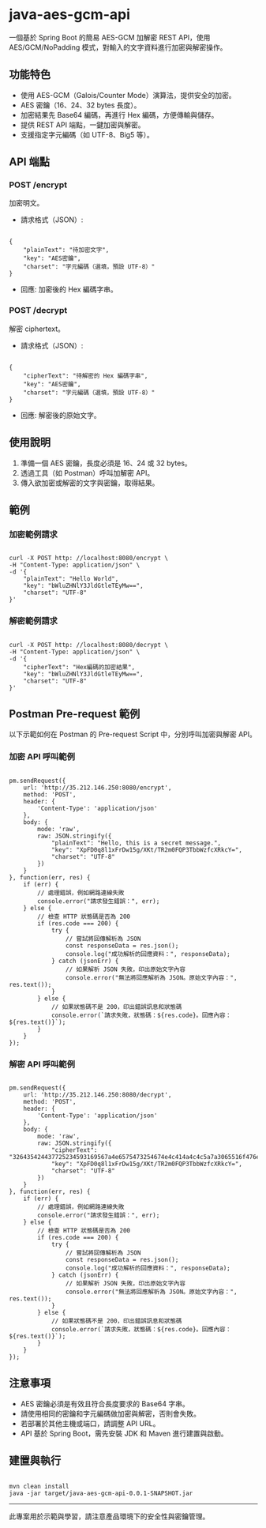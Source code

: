 # java-aes-gcm-api

一個基於 Spring Boot 的簡易 AES-GCM 加解密 REST API，使用 AES/GCM/NoPadding 模式，對輸入的文字資料進行加密與解密操作。

## 功能特色

- 使用 AES-GCM（Galois/Counter Mode）演算法，提供安全的加密。
-  AES 密鑰（16、24、32 bytes 長度）。
- 加密結果先 Base64 編碼，再進行 Hex 編碼，方便傳輸與儲存。
- 提供 REST API 端點，一鍵加密與解密。
- 支援指定字元編碼（如 UTF-8、Big5 等）。

## API 端點

### POST /encrypt

加密明文。

- 請求格式（JSON）:

```

{
    "plainText": "待加密文字",
    "key": "AES密鑰",
    "charset": "字元編碼（選填，預設 UTF-8）"
}

```

- 回應: 加密後的 Hex 編碼字串。

### POST /decrypt

解密 ciphertext。

- 請求格式（JSON）:

```

{
    "cipherText": "待解密的 Hex 編碼字串",
    "key": "AES密鑰",
    "charset": "字元編碼（選填，預設 UTF-8）"
}

```

- 回應: 解密後的原始文字。

## 使用說明

1. 準備一個 AES 密鑰，長度必須是 16、24 或 32 bytes。
2. 透過工具（如 Postman）呼叫加解密 API。
3. 傳入欲加密或解密的文字與密鑰，取得結果。

## 範例

### 加密範例請求

```

curl -X POST http: //localhost:8080/encrypt \
-H "Content-Type: application/json" \
-d '{
    "plainText": "Hello World",
    "key": "bWluZHNlY3JldGtleTEyMw==",
    "charset": "UTF-8"
}'

```

### 解密範例請求

```

curl -X POST http: //localhost:8080/decrypt \
-H "Content-Type: application/json" \
-d '{
    "cipherText": "Hex編碼的加密結果",
    "key": "bWluZHNlY3JldGtleTEyMw==",
    "charset": "UTF-8"
}'

```

## Postman Pre-request 範例

以下示範如何在 Postman 的 Pre-request Script 中，分別呼叫加密與解密 API。

### 加密 API 呼叫範例

```

pm.sendRequest({
    url: 'http://35.212.146.250:8080/encrypt',
    method: 'POST',
    header: {
        'Content-Type': 'application/json'
    },
    body: {
        mode: 'raw',
        raw: JSON.stringify({
            "plainText": "Hello, this is a secret message.",
            "key": "XpFD0q8l1xFrDw15g/XKt/TR2m0FQP3TbbWzfcXRkcY=",
            "charset": "UTF-8"
        })
    }
}, function(err, res) {
    if (err) {
        // 處理錯誤，例如網路連線失敗
        console.error("請求發生錯誤：", err);
    } else {
        // 檢查 HTTP 狀態碼是否為 200
        if (res.code === 200) {
            try {
                // 嘗試將回傳解析為 JSON
                const responseData = res.json();
                console.log("成功解析的回應資料：", responseData);
            } catch (jsonErr) {
                // 如果解析 JSON 失敗，印出原始文字內容
                console.error("無法將回應解析為 JSON。原始文字內容：", res.text());
            }
        } else {
            // 如果狀態碼不是 200，印出錯誤訊息和狀態碼
            console.error(`請求失敗，狀態碼：${res.code}。回應內容：${res.text()}`);
        }
    }
});

```

### 解密 API 呼叫範例

```

pm.sendRequest({
    url: 'http://35.212.146.250:8080/decrypt',
    method: 'POST',
    header: {
        'Content-Type': 'application/json'
    },
    body: {
        mode: 'raw',
        raw: JSON.stringify({
            "cipherText": "326435424437725234593169567a4e6575473254674e4c414a4c4c5a7a3065516f476e642b56416c54756e2b75742b456141586241526f72546638674c457563734d73674435493477384577705a476b",
            "key": "XpFD0q8l1xFrDw15g/XKt/TR2m0FQP3TbbWzfcXRkcY=",
            "charset": "UTF-8"
        })
    }
}, function(err, res) {
    if (err) {
        // 處理錯誤，例如網路連線失敗
        console.error("請求發生錯誤：", err);
    } else {
        // 檢查 HTTP 狀態碼是否為 200
        if (res.code === 200) {
            try {
                // 嘗試將回傳解析為 JSON
                const responseData = res.json();
                console.log("成功解析的回應資料：", responseData);
            } catch (jsonErr) {
                // 如果解析 JSON 失敗，印出原始文字內容
                console.error("無法將回應解析為 JSON。原始文字內容：", res.text());
            }
        } else {
            // 如果狀態碼不是 200，印出錯誤訊息和狀態碼
            console.error(`請求失敗，狀態碼：${res.code}。回應內容：${res.text()}`);
        }
    }
});

```

## 注意事項

- AES 密鑰必須是有效且符合長度要求的 Base64 字串。
- 請使用相同的密鑰和字元編碼做加密與解密，否則會失敗。
- 若部署於其他主機或端口，請調整 API URL。
- API 基於 Spring Boot，需先安裝 JDK 和 Maven 進行建置與啟動。

## 建置與執行

```

mvn clean install
java -jar target/java-aes-gcm-api-0.0.1-SNAPSHOT.jar

```

---

此專案用於示範與學習，請注意產品環境下的安全性與密鑰管理。
